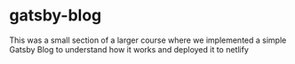 # gatsby-blog

This was a small section of a larger course where we implemented a simple Gatsby Blog to understand how it works and deployed it to netlify
